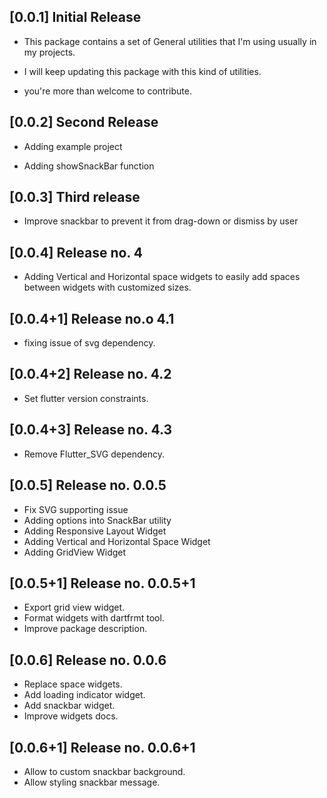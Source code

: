 ## [0.0.1] Initial Release

* This package contains a set of General utilities that I'm using usually in my projects.

* I will keep updating this package with this kind of utilities. 

* you're more than welcome to contribute.

## [0.0.2] Second Release

* Adding example project

* Adding showSnackBar function

## [0.0.3] Third release

* Improve snackbar to prevent it from drag-down or dismiss by user

## [0.0.4] Release no. 4

* Adding Vertical and Horizontal space widgets to easily add spaces between widgets with customized sizes.

## [0.0.4+1] Release no.o 4.1

* fixing issue of svg dependency.

## [0.0.4+2] Release no. 4.2

* Set flutter version constraints.

## [0.0.4+3] Release no. 4.3

* Remove Flutter_SVG dependency.

## [0.0.5] Release no. 0.0.5

* Fix SVG supporting issue
* Adding options into SnackBar utility
* Adding Responsive Layout Widget
* Adding Vertical and Horizontal Space Widget
* Adding GridView Widget

## [0.0.5+1] Release no. 0.0.5+1

* Export grid view widget.
* Format widgets with dartfrmt tool.
* Improve package description.

## [0.0.6] Release no. 0.0.6

* Replace space widgets.
* Add loading indicator widget.
* Add snackbar widget.
* Improve widgets docs.

## [0.0.6+1] Release no. 0.0.6+1

* Allow to custom snackbar background.
* Allow styling snackbar message.
